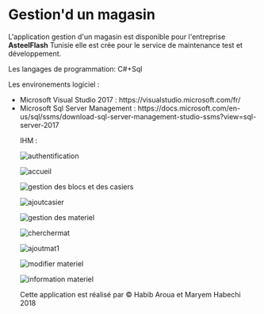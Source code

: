 # Gestion'd un magasin

L'application gestion d'un magasin est disponible pour l'entreprise <b>AsteelFlash</b> Tunisie elle est crée pour le service de maintenance test et développement.

Les langages de programmation:
C#+Sql

Les environements logiciel :
<ul>
  <li>Microsoft Visual Studio 2017 : https://visualstudio.microsoft.com/fr/</li>
<li>Microsoft Sql Server Management : https://docs.microsoft.com/en-us/sql/ssms/download-sql-server-management-studio-ssms?view=sql-server-2017</li>


IHM :

![authentification](https://user-images.githubusercontent.com/20991604/45932955-987d5280-bf7c-11e8-88d5-0112701768b9.png)

![accueil](https://user-images.githubusercontent.com/20991604/45932996-4be64700-bf7d-11e8-8f26-834d687cceba.png)

![gestion des blocs et des casiers](https://user-images.githubusercontent.com/20991604/45933009-83ed8a00-bf7d-11e8-8527-76641343d4d4.png)

![ajoutcasier](https://user-images.githubusercontent.com/20991604/45933030-ab445700-bf7d-11e8-8f51-c47e793b53c7.png)

![gestion des materiel](https://user-images.githubusercontent.com/20991604/45933043-d7f86e80-bf7d-11e8-9378-5501909d1a1d.png)

![cherchermat](https://user-images.githubusercontent.com/20991604/45933077-42a9aa00-bf7e-11e8-867a-93d3d356c2a4.png)

![ajoutmat1](https://user-images.githubusercontent.com/20991604/45933049-ee062f00-bf7d-11e8-97d1-a0636d763753.png)

![modifier materiel](https://user-images.githubusercontent.com/20991604/45933066-1130de80-bf7e-11e8-82d2-8ed796ab5536.png)

![information materiel](https://user-images.githubusercontent.com/20991604/45933073-29a0f900-bf7e-11e8-8254-b9178c108c4a.png)




Cette application est réalisé par 
© Habib Aroua et Maryem Habechi 2018
